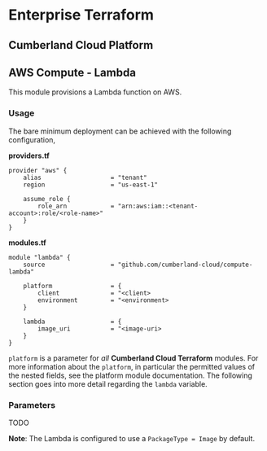 # Enterprise Terraform 
## Cumberland Cloud Platform
## AWS Compute - Lambda

This module provisions a Lambda function on AWS.

### Usage

The bare minimum deployment can be achieved with the following configuration,

**providers.tf**

```hcl
provider "aws" {
	alias 					= "tenant"
	region					= "us-east-1"

	assume_role {
		role_arn 			= "arn:aws:iam::<tenant-account>:role/<role-name>"
	}
}
```

**modules.tf**

```
module "lambda" {
	source          		= "github.com/cumberland-cloud/compute-lambda"
	
	platform	           	= {
		client 				= "<client>
		environment 		= "<environment>
	}

	lambda			        = {
        image_uri			= "<image-uri>
	}
}
```

`platform` is a parameter for *all* **Cumberland Cloud Terraform** modules. For more information about the `platform`, in particular the permitted values of the nested fields, see the platform module documentation. The following section goes into more detail regarding the `lambda` variable.

### Parameters

TODO

**Note**: The Lambda is configured to use a ``PackageType = Image`` by default. 